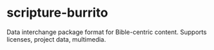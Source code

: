 # scripture-burrito
Data interchange package format for Bible-centric content. Supports licenses, project data, multimedia.
